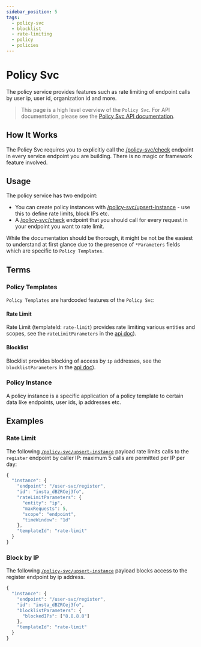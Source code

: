 ```yaml
---
sidebar_position: 5
tags:
  - policy-svc
  - blocklist
  - rate-limiting
  - policy
  - policies
---
```


# Policy Svc

The policy service provides features such as rate limiting of endpoint calls by user ip, user id, organization id and more.

> This page is a high level overview of the `Policy Svc`. For API documentation, please see the [Policy Svc API documentation](/docs/singulatron/upsert-instance).

## How It Works

The Policy Svc requires you to explicitly call the [/policy-svc/check](/docs/singulatron/check) endpoint in every service endpoint you are building. There is no magic or framework feature involved.

## Usage

The policy service has two endpoint:

- You can create policy instances with [/policy-svc/upsert-instance](/docs/singulatron/upsert-instance) - use this to define rate limits, block IPs etc.
- A [/policy-svc/check](/docs/singulatron/check) endpoint that you should call for every request in your endpoint you want to rate limit.

While the documentation should be
thorough, it might be not be the easiest to understand at first glance due to the presence of `*Parameters` fields which are specific to `Policy Templates`.

## Terms

### Policy Templates

`Policy Templates` are hardcoded features of the `Policy Svc`:

#### Rate Limit

Rate Limit (templateId: `rate-limit`) provides rate limiting various entities and scopes, see the `rateLimitParameters` in the [api doc](/docs/singulatron/upsert-instance)).

#### Blocklist

Blocklist provides blocking of access by `ip` addresses, see the `blocklistParameters` in the [api doc](/docs/singulatron/upsert-instance)).

### Policy Instance

A policy instance is a specific application of a policy template to certain data like endpoints, user ids, ip addresses etc.

## Examples

### Rate Limit

The following [`/policy-svc/upsert-instance`](/docs/singulatron/upsert-instance) payload rate limits calls to the `register` endpoint by caller IP: maximum 5 calls are permitted per IP per day:

```js
{
  "instance": {
    "endpoint": "/user-svc/register",
    "id": "insta_dBZRCej3fo",
    "rateLimitParameters": {
      "entity": "ip",
      "maxRequests": 5,
      "scope": "endpoint",
      "timeWindow": "1d"
    },
    "templateId": "rate-limit"
  }
}
```

### Block by IP

The following [`/policy-svc/upsert-instance`](/docs/singulatron/upsert-instance) payload blocks access to the register endpoint by ip address.

```js
{
  "instance": {
    "endpoint": "/user-svc/register",
    "id": "insta_dBZRCej3fo",
    "blocklistParameters": {
      "blockedIPs": ["8.8.8.8"]
    },
    "templateId": "rate-limit"
  }
}
```
